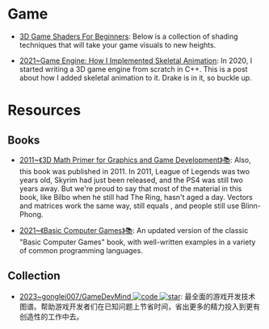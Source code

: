# Game

- [3D Game Shaders For Beginners](https://github.com/lettier/3d-game-shaders-for-beginners): Below is a collection of shading techniques that will take your game visuals to new heights.

- [2021~Game Engine: How I Implemented Skeletal Animation](https://vladh.net/articles/game-engine-skeletal-animation.html): In 2020, I started writing a 3D game engine from scratch in C++. This is a post about how I added skeletal animation to it. Drake is in it, so buckle up.

# Resources

## Books

- [2011~《3D Math Primer for Graphics and Game Development》📚](https://gamemath.com/book/intro.html): Also, this book was published in 2011. In 2011, League of Legends was two years old, Skyrim had just been released, and the PS4 was still two years away. But we're proud to say that most of the material in this book, like Bilbo when he still had The Ring, hasn't aged a day. Vectors and matrices work the same way, still equals , and people still use Blinn-Phong.

- [2021~《Basic Computer Games》📚](https://github.com/coding-horror/basic-computer-games): An updated version of the classic "Basic Computer Games" book, with well-written examples in a variety of common programming languages.

## Collection

- [2023~gonglei007/GameDevMind ![code](https://ng-tech.icu/assets/code.svg) ![star](https://img.shields.io/github/stars/gonglei007/GameDevMind)](https://github.com/gonglei007/GameDevMind): 最全面的游戏开发技术图谱。帮助游戏开发者们在已知问题上节省时间，省出更多的精力投入到更有创造性的工作中去。
